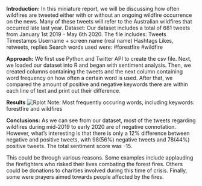 **Introduction:**
In this miniature report, we will be discussing how often wildfires are tweeted either with or without an ongoing wildfire occurrence on the news. Many of these tweets will refer to the Australian wildfires that occurred late last year. 
Dataset:
Our dataset includes a total of 681 tweets from January 1st 2019 - May 6th 2020. The file includes:
Tweets
Timestamps
Username + screen name (real name)
Hashtags
Likes, retweets, replies
Search words used were:
#forestfire 
 #wildfire

**Approach:**
We first use Python and Twitter API to create the csv file. Next, we loaded our dataset into R and began with sentiment analysis. Then, we created columns containing the tweets and the next column containing word frequency on how often a certain word is used. After that, we compared the amount of positive and negative keywords there are within each line of text and print out their difference.


**Results**
![Rplot](https://user-images.githubusercontent.com/55200206/82846704-063ef780-9e9f-11ea-814b-4eaeb39ee4c8.png)
Note: Most frequently occuring words, including keywords: forestfire and wildfires

**Conclusions:**
As we can see from our dataset, most of the tweets regarding wildfires during mid-2019 to early 2020 are of negative connotation. However, what’s interesting is that there is only a 12% difference between negative and positive tweets, with 98(56%) negative tweets and 78(44%) positive tweets. The total sentiment score was -15.

This could be through various reasons. Some examples include applauding the firefighters who risked their lives combating the forest fires. Others could be donations to charities involved during this time of crisis. Finally, some were prayers aimed towards people affected by the fires.

